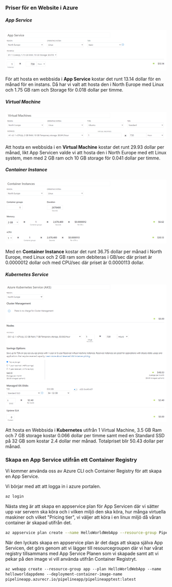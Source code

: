 ### Priser för en Website i Azure

##### App Service

![az-app](az-app.PNG)

För att hosta en webbsida i **App Service** kostar det runt 13.14 dollar för en månad för en instans. Då har vi valt att hosta den i North Europe med Linux och 1.75 GB ram och Storage för 0.018 dollar per timme.



##### Virtual Machine

![az-vm](az-vm.PNG)

Att hosta en webbsida i en **Virtual Machine** kostar det runt 29.93 dollar per månad, likt App Servicen valde vi att hosta den i North Europe med ett Linux system, men med  2 GB ram och 10 GB storage för 0.041 dollar per timme.



##### Container Instance

![az-ci](az-ci.PNG)

Med en **Container Instance** kostar det runt 36.75 dollar per månad i North Europe, med Linux och 2 GB ram som debiteras i GB/sec där priset är 0.0000012 dollar och med CPU/sec där priset är 0.0000113 dollar.



##### Kubernetes Service

![az-aks](az-aks.PNG)

Att hosta en Webbsida i **Kubernetes** utifrån 1 Virtual Machine, 3.5 GB Ram och 7 GB storage kostar 0.066 dollar per timme samt med en Standard SSD på 32 GB som kostar 2.4 dollar mer månad. Totalpriset blir 50.43 dollar per månad.



### Skapa en App Service utifrån ett Container Registry

Vi kommer använda oss av Azure CLI  och Container Registry för att skapa en App Service.

Vi börjar med att att logga in i azure portalen.

```bash
az login
```

Nästa steg är att skapa en appservice plan för App Servicen där vi sätter upp var servern ska köra och i vilken miljö den ska köra, hur många virtuella maskiner och vilket "Pricing tier",  vi väljer att köra i en linux miljö då våran container är skapad utifrån det.

```bash
az appservice plan create --name HelloWorldWebApp --resource-group PipelineTest-rg --is-linux --location westus
```

När den lyckats skapa en appservice plan är det dags att skapa själva App Servicen, det görs genom att vi lägger till resourcegroupen där vi har vårat registry tillsammans med App Service Planen som vi skapade samt att vi pekar på den image vi vill använda utifrån Container Registryt.

```
az webapp create --resource-group app --plan HelloWorldWebApp --name helloworldappdemo --deployment-container-image-name pipelineapp.azurecr.io/pipelineapp/pipelineapptest:latest
```

